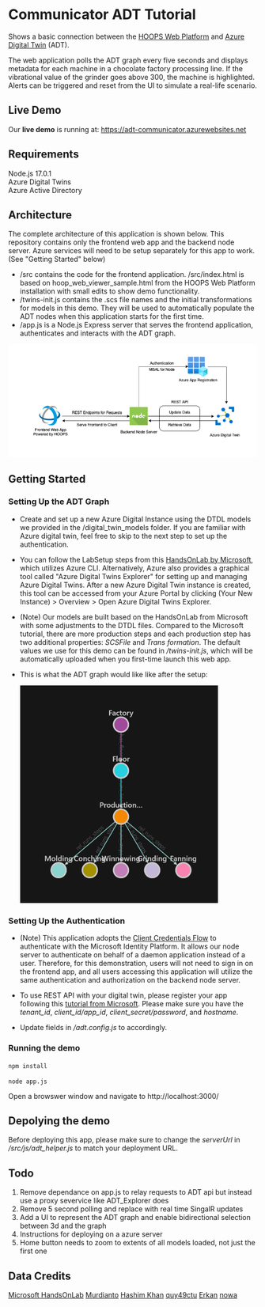 # Communicator ADT Tutorial

Shows a basic connection between the [HOOPS Web Platform](https://www.techsoft3d.com/products/hoops/web-platform/) and [Azure Digital Twin](https://azure.microsoft.com/en-us/services/digital-twins/) (ADT).

The web application polls the ADT graph every five seconds and displays metadata for each machine in a chocolate factory processing line. If the vibrational value of the grinder goes above 300, the machine is highlighted. Alerts can be triggered and reset from the UI to simulate a real-life scenario.

## Live Demo

Our **live demo** is running at: https://adt-communicator.azurewebsites.net 

## Requirements

Node.js 17.0.1 \
Azure Digital Twins \
Azure Active Directory

## Architecture

The complete architecture of this application is shown below. This repository contains only the frontend web app and the backend node server. Azure services will need to be setup separately for this app to work. (See "Getting Started" below)
* /src contains the code for the frontend application. /src/index.html is based on hoop_web_viewer_sample.html from the HOOPS Web Platform installation with small edits to show demo functionality.
* /twins-init.js contains the .scs file names and the initial transformations for models in this demo. They will be used to automatically populate the ADT nodes when this application starts for the first time.
* /app.js is a Node.js Express server that serves the frontend application, authenticates and interacts with the ADT graph.

![ADT Node Tree Graph](/readme_assets/App_Architecture.png)

## Getting Started

### Setting Up the ADT Graph

* Create and set up a new Azure Digital Instance using the DTDL models we provided in the /digital_twin_models folder. If you are familiar with Azure digital twin, feel free to skip to the next step to set up the authentication. 

* You can follow the LabSetup steps from this [HandsOnLab by Microsoft](https://github.com/Azure-Samples/digital-twins-samples/tree/master/HandsOnLab), which utilizes Azure CLI. Alternatively, Azure also provides a graphical tool called "Azure Digital Twins Explorer" for setting up and managing Azure Digital Twins. After a new Azure Digital Twin instance is created, this tool can be accessed from your Azure Portal by clicking (Your New Instance) > Overview > Open Azure Digital Twins Explorer.

* (Note) Our models are built based on the HandsOnLab from Microsoft with some adjustments to the DTDL files. Compared to the Microsoft tutorial, there are more production steps and each production step has two additional properties: *SCSFile* and *Trans  formation*. The default values we use for this demo can be found in */twins-init.js*, which will be automatically uploaded when you first-time launch this web app.
  
* This is what the ADT graph would like like after the setup:

  <img src="readme_assets/ADT_graph.png" alt="ADT Node Tree Graph" width="400"/>

### Setting Up the Authentication

* (Note) This application adopts the [Client Credentials Flow](https://docs.microsoft.com/en-us/azure/active-directory/develop/v2-oauth2-client-creds-grant-flow) to authenticate with the Microsoft Identity Platform. It allows our node server to authenticate on behalf of a daemon application instead of a user. Therefore, for this demonstration, users will not need to sign in on the frontend app, and all users accessing this application will utilize the same authentication and authorization on the backend node server.

* To use REST API with your digital twin, please register your app following this [tutorial from Microsoft](./readme_assets/use-rest-apis.pdf). Please make sure you have the *tenant_id*, *client_id/app_id*, *client_secret/password*, and *hostname*.

* Update fields in */adt.config.js* to accordingly.

### Running the demo

`npm install`

`node app.js`

Open a browswer window and navigate to http://localhost:3000/

## Depolying the demo

Before deploying this app, please make sure to change the *serverUrl* in */src/js/adt_helper.js* to match your deployment URL.


## Todo

1. Remove dependance on app.js to relay requests to ADT api but instead use a proxy severvice like ADT_Explorer does
2. Remove 5 second polling and replace with real time SingalR updates
3. Add a UI to represent the ADT graph and enable bidirectional selection between 3d and the graph
4. Instructions for deploying on a azure server
5. Home button needs to zoom to extents of all models loaded, not just the first one

## Data Credits

[Microsoft HandsOnLab](https://github.com/Azure-Samples/digital-twins-samples/tree/master/HandsOnLab)
[Murdianto](https://grabcad.com/murdianto-1)
[Hashim Khan](https://grabcad.com/hashim.khan-6)
[quy49ctu](https://grabcad.com/quy49ctu-1)
[Erkan](https://grabcad.com/erkan--4)
[nowa](https://grabcad.com/nowa-1)
